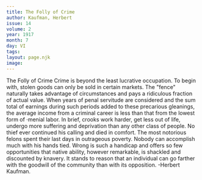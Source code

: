 ```yaml
---
title: The Folly of Crime
author: Kaufman, Herbert
issue: 14
volume: 2
year: 1917
month: 7
day: VI
tags:
layout: page.njk
image:
---
```

The Folly of Crime    Crime is beyond the least lucrative occupation. To begin with, stolen goods can only be sold in certain markets. The "fence" naturally takes advantage of circumstances and pays a ridiculous fraction of actual value.   When years of penal servitude are considered and the sum total of earnings during such periods added to these precarious gleanings, the average income from a criminal career is less than that from the lowest form of ·menial labor.   In brief, crooks work harder, get less out of life, undergo more suffering and deprivation than any other class of people.   No thief ever continued his calling and died in comfort. The most notorious felons spent their last days in outrageous poverty.   Nobody can accomplish much with his hands tied. Wrong is such a handicap and offers so few opportunities that native ability, however remarkable, is shackled and discounted by knavery.   It stands to reason that an individual can go farther with the goodwill of the community than with its opposition.   -Herbert Kaufman.   

